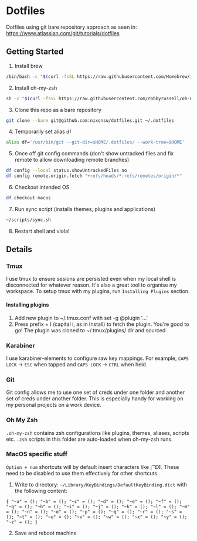 # Dotfiles

Dotfiles using git bare repository approach as seen in: https://www.atlassian.com/git/tutorials/dotfiles

## Getting Started

1. Install brew

```zsh
/bin/bash -c "$(curl -fsSL https://raw.githubusercontent.com/Homebrew/install/HEAD/install.sh)"
```

2. Install oh-my-zsh

```zsh
sh -c "$(curl -fsSL https://raw.githubusercontent.com/robbyrussell/oh-my-zsh/master/tools/install.sh)"
```

3. Clone this repo as a bare repository

```zsh
git clone --bare git@github.com:nixonsu/dotfiles.git ~/.dotfiles
```

4. Temporarily set alias `df`

```zsh
alias df='/usr/bin/git --git-dir=$HOME/.dotfiles/ --work-tree=$HOME'
```

5. Once off git config commands (don't show untracked files and fix remote to allow downloading remote branches)

```zsh
df config --local status.showUntrackedFiles no
df config remote.origin.fetch "+refs/heads/*:refs/remotes/origin/*"
```

6. Checkout intended OS

```zsh
df checkout macos
```

7. Run sync script (installs themes, plugins and applications)

```zsh
~/scripts/sync.sh
```

8. Restart shell and viola!

## Details

### Tmux

I use tmux to ensure sesions are persisted even when my local shell is disconnected for whatever reason. It's also a great tool to organise my workspace. To setup tmux with my plugins, run `Installing Plugins` section.

#### Installing plugins

1. Add new plugin to ~/.tmux.conf with set -g @plugin '...'
2. Press prefix + I (capital i, as in Install) to fetch the plugin.
You're good to go! The plugin was cloned to ~/.tmux/plugins/ dir and sourced.

### Karabiner

I use karabiner-elements to configure raw key mappings. For example, `CAPS LOCK` -> `ESC` when tapped and `CAPS LOCK` -> `CTRL` when held.

### Git

Git config allows me to use one set of creds under one folder and another set of creds under another folder. This is especially handy for working on my personal projects on a work device.

### Oh My Zsh

`.oh-my-zsh` contains zsh configurations like plugins, themes, aliases, scripts etc. `.zsh` scripts in this folder are auto-loaded when oh-my-zsh runs.

### MacOS specific stuff

`Option + num` shortcuts will by default insert characters like ¡™£¢. These need to be disabled to use them effectively for other shortcuts.

1. Write to directory: `~/Library/KeyBindings/DefaultKeyBinding.dict` with the following content:

```
{ "~a" = (); "~b" = (); "~c" = (); "~d" = (); "~e" = (); "~f" = (); "~g" = (); "~h" = (); "~i" = (); "~j" = (); "~k" = (); "~l" = (); "~m" = (); "~n" = (); "~o" = (); "~p" = (); "~q" = (); "~r" = (); "~s" = (); "~t" = (); "~u" = (); "~v" = (); "~w" = (); "~x" = (); "~y" = (); "~z" = (); }
```

2. Save and reboot machine
